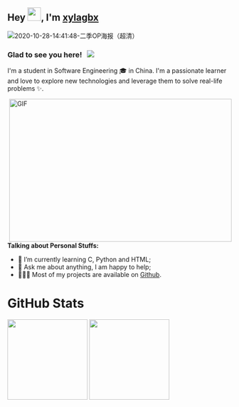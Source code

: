 ## Hey <img src="https://raw.githubusercontent.com/MartinHeinz/MartinHeinz/master/wave.gif" width="30px">, I'm [xylagbx](https://github.com/xylagbx)

![2020-10-28-14:41:48-二季OP海报（超清）](https://cdn.jsdelivr.net/gh/xylagbx/Picture@master/image/2020-10-28-14:41:48-二季OP海报（超清）.jpeg)

### Glad to see you here! &nbsp; ![](https://visitor-badge.glitch.me/badge?page_id=xylagbx.github&style=flat-square&color=0088cc)

I'm a student in Software Engineering 🎓 in China. I'm a passionate learner and love to explore new technologies and leverage them to solve real-life problems ✨.

<img align="right" alt="GIF" src="https://github.com/abhisheknaiidu/abhisheknaiidu/blob/master/code.gif?raw=true" width="500" height="320" />
  
**Talking about Personal Stuffs:**

- 🌱 I’m currently learning C, Python and HTML; 
- 💬 Ask me about anything, I am happy to help;
- 👨🏻‍💻   Most of my projects are available on [Github](https://github.com/xylagbx).

<h1>GitHub Stats</h1>


<img height="180em" src="https://github-readme-stats.vercel.app/api?username=xylagbx&show_icons=true&hide_border=true" />
<img height="180em" src="https://github-readme-stats.vercel.app/api/top-langs/?username=xylagbx&exclude_repo=KNN-Image-Classification&show_icons=true&hide_border=true&layout=compact&langs_count=8"/>
